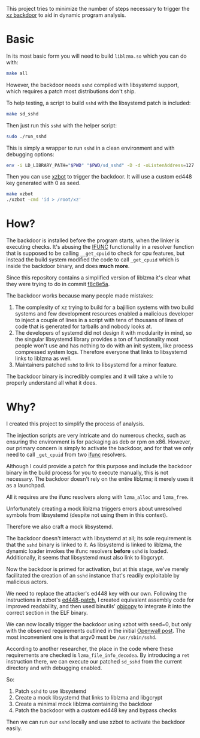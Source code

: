 This project tries to minimize the number of steps necessary to trigger the
[xz backdoor](https://en.wikipedia.org/wiki/XZ_Utils_backdoor) to aid in
dynamic program analysis.

# Basic

In its most basic form you will need to build `liblzma.so` which you can do with:

```sh
make all
```

However, the backdoor needs `sshd` compiled with libsystemd support, which
requires a patch most distributions don't ship.

To help testing, a script to build `sshd` with the libsystemd patch is included:

```sh
make sd_sshd
```

Then just run this `sshd` with the helper script:

```sh
sudo ./run_sshd
```

This is simply a wrapper to run `sshd` in a clean environment and with
debugging options:

```sh
env -i LD_LIBRARY_PATH="$PWD" "$PWD/sd_sshd" -D -d -oListenAddress=127.0.0.1 -p2222
```

Then you can use [xzbot](https://github.com/amlweems/xzbot) to trigger the
backdoor. It will use a custom ed448 key generated with 0 as seed.

```sh
make xzbot
./xzbot -cmd 'id > /root/xz'
```

# How?

The backdoor is installed before the program starts, when the linker is
executing checks. It's abusing the
[IFUNC](https://sourceware.org/glibc/wiki/GNU_IFUNC) functionality in a
resolver function that is supposed to be calling `__get_cpuid` to check for cpu
features, but instead the build system modified the code to call `_get_cpuid`
which is inside the backdoor binary, and does **much more**.

Since this repository contains a simplified version of liblzma it's clear what
they were trying to do in commit
[f8c8e5a](https://github.com/felipec/xz-min/commit/f8c8e5a).

The backdoor works because many people made mistakes:

 1. The complexity of xz trying to build for a bajillion systems with two
    build systems and few development resources enabled a malicious developer
    to inject a couple of lines in a script with tens of thousans of lines of
    code that is generated for tarballs and nobody looks at.
 2. The developers of systemd did not design it with modularity in mind, so the
    singular libsystemd library provides a ton of functionality most people
    won't use and has nothing to do with an init system, like process
    compressed system logs. Therefore everyone that links to libsystemd links
    to liblzma as well.
 3. Maintainers patched `sshd` to link to libsystemd for a minor feature.

The backdoor binary is incredibly complex and it will take a while to properly
understand all what it does.

# Why?

I created this project to simplify the process of analysis.

The injection scripts are very intricate and do numerous checks, such as
ensuring the environment is for packaging as deb or rpm on x86. However, our
primary concern is simply to activate the backdoor, and for that we only need
to call `_get_cpuid` from two
[ifunc](https://sourceware.org/glibc/wiki/GNU_IFUNC) resolvers.

Although I could provide a patch for this purpose and include the backdoor
binary in the build process for you to execute manually, this is not necessary.
The backdoor doesn't rely on the entire liblzma; it merely uses it as a
launchpad.

All it requires are the ifunc resolvers along with `lzma_alloc` and
`lzma_free`.

Unfortunately creating a mock liblzma triggers errors about unresolved symbols
from libsystemd (despite not using them in this context).

Therefore we also craft a mock libsystemd.

The backdoor doesn't interact with libsystemd at all; its sole requirement is
that the `sshd` binary is linked to it. As libsystemd is linked to liblzma, the
dynamic loader invokes the ifunc resolvers **before** `sshd` is loaded.
Additionally, it seems that libsystemd must also link to libgcrypt.

Now the backdoor is primed for activation, but at this stage, we've merely
facilitated the creation of an `sshd` instance that's readily exploitable by
malicious actors.

We need to replace the attacker's ed448 key with our own. Following the
instructions in xzbot's
[ed448-patch](https://github.com/amlweems/xzbot?tab=readme-ov-file#ed448-patch),
I created equivalent assembly code for improved readability, and then used
binutils' [objcopy](https://sourceware.org/binutils/docs/binutils/objcopy.html)
to integrate it into the correct section in the ELF binary.

We can now locally trigger the backdoor using xzbot with seed=0, but only with
the observed requirements outlined in the initial [Openwall
post](https://openwall.com/lists/oss-security/2024/03/29/4). The most
inconvenient one is that argv0 must be `/usr/sbin/sshd`.

According to another researcher, the place in the code where these requirements
are checked is `lzma_file_info_decodea`. By introducing a `ret` instruction
there, we can execute our patched `sd_sshd` from the current directory and with
debugging enabled.

So:

  1. Patch `sshd` to use libsystemd
  2. Create a mock libsystemd that links to liblzma and libgcrypt
  3. Create a minimal mock liblzma containing the backdoor
  4. Patch the backdoor with a custom ed448 key and bypass checks

Then we can run our `sshd` locally and use xzbot to activate the backdoor
easily.
